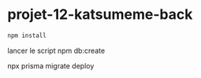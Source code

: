 # projet-12-katsumeme-back

```bash
npm install
```

lancer le script npm db:create

npx prisma migrate deploy
